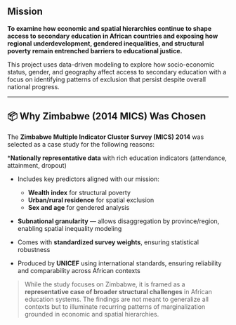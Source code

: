 ## Mission

**To examine how economic and spatial hierarchies continue to shape access to secondary education in African countries and exposing how regional underdevelopment, gendered inequalities, and structural poverty remain entrenched barriers to educational justice.**

This project uses data-driven modeling to explore how socio-economic status, gender, and geography affect access to secondary education with a focus on identifying patterns of exclusion that persist despite overall national progress.

---

## 📦 Why Zimbabwe (2014 MICS) Was Chosen

The **Zimbabwe Multiple Indicator Cluster Survey (MICS) 2014** was selected as a case study for the following reasons:

***Nationally representative data** with rich education indicators (attendance, attainment, dropout)
* Includes key predictors aligned with our mission:

  * **Wealth index** for structural poverty
  * **Urban/rural residence** for spatial exclusion
  * **Sex and age** for gendered analysis
* **Subnational granularity** — allows disaggregation by province/region, enabling spatial inequality modeling
* Comes with **standardized survey weights**, ensuring statistical robustness
* Produced by **UNICEF** using international standards, ensuring reliability and comparability across African contexts

> While the study focuses on Zimbabwe, it is framed as a **representative case of broader structural challenges** in African education systems. The findings are not meant to generalize all contexts but to illuminate recurring patterns of marginalization grounded in economic and spatial hierarchies.
